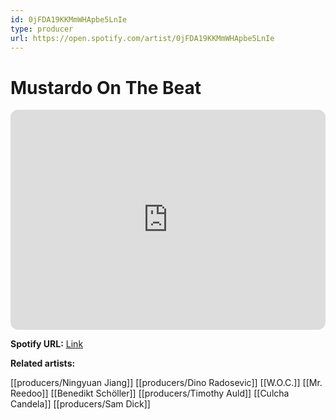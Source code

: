 ```yaml
---
id: 0jFDA19KKMmWHApbe5LnIe
type: producer
url: https://open.spotify.com/artist/0jFDA19KKMmWHApbe5LnIe
---
```

# Mustardo On The Beat

<iframe style="border-radius:12px" src="https://open.spotify.com/embed/artist/0jFDA19KKMmWHApbe5LnIe" width="100%" height="352" frameBorder="0" allowfullscreen="" allow="autoplay; clipboard-write; encrypted-media; fullscreen; picture-in-picture" loading="lazy"></iframe>

**Spotify URL:** [Link](https://open.spotify.com/artist/0jFDA19KKMmWHApbe5LnIe)

**Related artists:**

[[producers/Ningyuan Jiang]]
[[producers/Dino Radosevic]]
[[W.O.C.]]
[[Mr. Reedoo]]
[[Benedikt Schöller]]
[[producers/Timothy Auld]]
[[Culcha Candela]]
[[producers/Sam Dick]]
